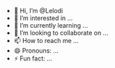 - 👋 Hi, I’m @Lelodi
- 👀 I’m interested in ...
- 🌱 I’m currently learning ...
- 💞️ I’m looking to collaborate on ...
- 📫 How to reach me ...
- 😄 Pronouns: ...
- ⚡ Fun fact: ...

<!---
Lelodi/Lelodi is a ✨ special ✨ repository because its `README.md` (this file) appears on your GitHub profile.
You can click the Preview link to take a look at your changes.
--->
